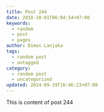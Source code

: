 ```yaml
---
title: Post 244
date: 2018-10-01T06:04:54+07:00
keywords:
  - random
  - post
  - pages
author: Dimas Lanjaka
tags:
  - random post
  - untagged
category:
  - random post
  - uncategorized
updated: 2014-09-19T16:46:23+07:00
---
```

This is content of post 244